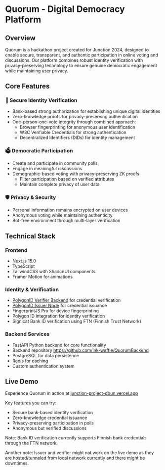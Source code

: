 # Quorum - Digital Democracy Platform

## Overview
Quorum is a hackathon project created for Junction 2024, designed to enable secure, transparent, and authentic participation in online voting and discussions. Our platform combines robust identity verification with privacy-preserving technology to ensure genuine democratic engagement while maintaining user privacy.

## Core Features

### 🔐 Secure Identity Verification
- Bank-based strong authorization for establishing unique digital identities
- Zero-knowledge proofs for privacy-preserving authentication
- One-person-one-vote integrity through combined approach:
  - Browser fingerprinting for anonymous user identification
  - W3C Verifiable Credentials for strong authentication
  - Decentralized Identifiers (DIDs) for identity management

### 🗳️ Democratic Participation
- Create and participate in community polls
- Engage in meaningful discussions
- Demographic-based voting with privacy-preserving ZK proofs
  - Filter participation based on verified attributes
  - Maintain complete privacy of user data

### 🛡️ Privacy & Security
- Personal information remains encrypted on user devices
- Anonymous voting while maintaining authenticity
- Bot-free environment through multi-layer verification

## Technical Stack

### Frontend
- Next.js 15.0
- TypeScript
- TailwindCSS with ShadcnUI components
- Framer Motion for animations

### Identity & Verification
- [PolygonID Verifier Backend](https://github.com/0xPolygonID/verifier-backend) for credential verification
- [PolygonID Issuer Node](https://github.com/0xPolygonID/issuer-node) for credential issuance
- FingerprintJS Pro for device fingerprinting
- Polygon ID integration for identity verification
- Signicat Bank ID verification using FTN (Finnish Trust Network) 

### Backend Services
- FastAPI Python backend for core functionality
- Backend repository https://github.com/ink-waffle/QuorumBackend
- PostgreSQL for data persistence
- Redis for caching
- Custom authentication system

## Live Demo

Experience Quorum in action at [junction-project-dbun.vercel.app](https://junction-project-dbun.vercel.app/)

Key features you can try:
- Secure bank-based identity verification
- Zero-knowledge credential issuance
- Privacy-preserving participation in polls
- Anonymous but verified discussions

Note: Bank ID verification currently supports Finnish bank credentials through the FTN network.

Another note: Issuer and verifier might not work on the live demo as they are hosted/tunneled from local network currently and there might be downtimes.
